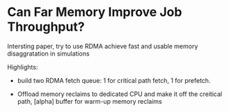 # Can Far Memory Improve Job Throughput?

Intersting paper, try to use RDMA achieve fast and usable memory disaggratation in simulations

Highlights:

* build two RDMA fetch queue: 1 for critical path fetch, 1 for prefetch.

* Offload memory reclaims to dedicated CPU and make it off the creitical path, [alpha] buffer for warm-up memory reclaims
